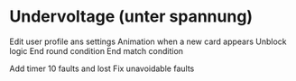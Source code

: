 # Undervoltage (unter spannung)

Edit user profile ans settings
Animation when a new card appears
Unblock logic
End round condition
End match condition

Add timer
10 faults and lost
Fix unavoidable faults